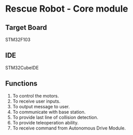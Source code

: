 # Rescue Robot - Core module

## Target Board
STM32F103

## IDE
STM32CubeIDE

## Functions
1. To control the motors.
2. To receive user inputs.
3. To output message to user.
4. To communicate with base station.
5. To provide last line of collision detection.
6. To provide teleoperation ability.
7. To receive command from Autonomous Drive Module.

